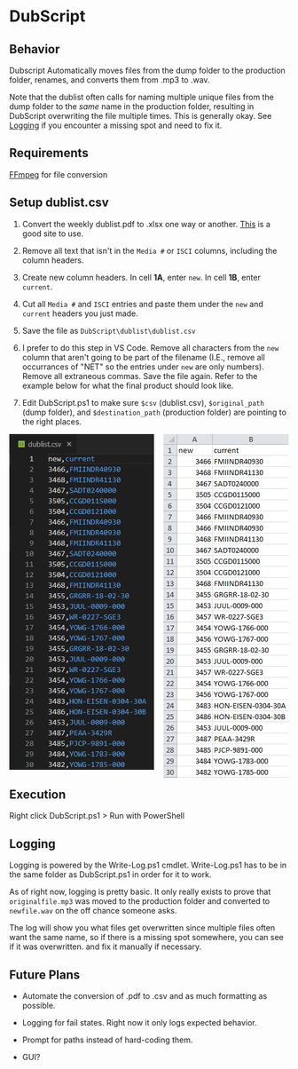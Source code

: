 # DubScript
 ## Behavior 
 
 Dubscript Automatically moves files from the dump folder to the production folder, renames, and converts them from .mp3 to .wav.

Note that the dublist often calls for naming multiple unique files from the dump folder to the *same* name in the production folder, resulting in DubScript overwriting the file multiple times. This is generally okay. See [Logging](#logging) if you encounter a missing spot and need to fix it.

## Requirements

[FFmpeg](https://www.ffmpeg.org/) for file conversion

## Setup dublist.csv

1. Convert the weekly dublist.pdf to .xlsx one way or another. [This](pdftoexcel.com) is a good site to use.

2. Remove all text that isn't in the `Media #` or `ISCI` columns, including the column headers.

3. Create new column headers. In cell **1A**, enter `new`. In cell **1B**, enter `current`.

4. Cut all `Media #` and `ISCI` entries and paste them under the `new` and `current` headers you just made.

5. Save the file as `DubScript\dublist\dublist.csv`

6. I prefer to do this step in VS Code. Remove all characters from the `new` column that aren't going to be part of the filename (I.E., remove all occurrances of "NET" so the entries under `new` are only numbers). Remove all extraneous commas. Save the file again. Refer to the example below for what the final product should look like.

7. Edit DubScript.ps1 to make sure `$csv` (dublist.csv), `$original_path` (dump folder), and `$destination_path` (production folder) are pointing to the right places.

![](examples/vscode_example.png)
<img style="float: right;" src="examples\excel_example.png">

## Execution

Right click DubScript.ps1 > Run with PowerShell

## Logging

Logging is powered by the Write-Log.ps1 cmdlet. Write-Log.ps1 has to be in the same folder as DubScript.ps1 in order for it to work.

As of right now, logging is pretty basic. It only really exists to prove that `originalfile.mp3` was moved to the production folder and converted to `newfile.wav` on the off chance someone asks. 

The log will show you what files get overwritten since multiple files often want the same name, so if there is a missing spot somewhere, you can see if it was overwritten. and fix it manually if necessary.

## Future Plans

* Automate the conversion of .pdf to .csv and as much formatting as possible.

* Logging for fail states. Right now it only logs expected behavior.

* Prompt for paths instead of hard-coding them.

* GUI?